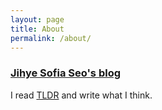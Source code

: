 ```yaml
---
layout: page
title: About
permalink: /about/
---
```


### [Jihye Sofia Seo's blog](https://jihyeseo.github.io)

I read [TLDR](https://tldr.tech/?ref=4417782) and write what I think.
